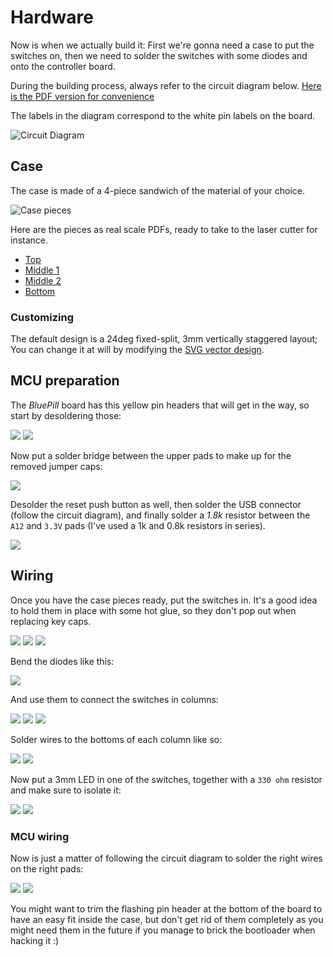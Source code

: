 # Hardware

Now is when we actually build it: First we're gonna need a case to put the
switches on, then we need to solder the switches with some diodes and onto the
controller board.

During the building process, always refer to the circuit diagram below. [Here is
the PDF version for
convenience](https://github.com/alx741/venabili/blob/master/schematics/schematic.pdf)

The labels in the diagram correspond to the white pin labels on the board.

![Circuit Diagram](./img/diagram.png)


## Case

The case is made of a 4-piece sandwich of the material of your choice.

![Case pieces](./case/preview.png)

Here are the pieces as real scale PDFs, ready to take to the laser cutter for
instance.

- [Top](./case/top.pdf)
- [Middle 1](./case/middle1.pdf)
- [Middle 2](./case/middle2.pdf)
- [Bottom](./case/bottom.pdf)

### Customizing

The default design is a 24deg fixed-split, 3mm vertically staggered layout; You
can change it at will by modifying the [SVG vector
design](https://github.com/alx741/venabili/blob/master/design/layout.svg).


## MCU preparation

The *BluePill* board has this yellow pin headers that will get in the way, so
start by desoldering those:

![](./img/IMG_20180626_104304.jpg)
![](./img/IMG_20180511_171243.jpg)

Now put a solder bridge between the upper pads to make up for the removed jumper
caps:

![](./img/IMG_20180511_171258.jpg)

Desolder the reset push button as well, then solder the USB connector (follow
the circuit diagram), and finally solder a *1.8k* resistor between the
`A12` and `3.3V` pads (I've used a 1k and 0.8k resistors in series).

![](./img/IMG_20180513_133425.jpg)


## Wiring

Once you have the case pieces ready, put the switches in. It's a good idea to
hold them in place with some hot glue, so they don't pop out when replacing key
caps.

![](./img/IMG_20180511_223308.jpg)
![](./img/IMG_20180511_223632.jpg)
![](./img/IMG_20180511_223640.jpg)

Bend the diodes like this:

![](./img/IMG_20180512_124648.jpg)

And use them to connect the switches in columns:

![](./img/IMG_20180512_124800.jpg)
![](./img/IMG_20180512_141752.jpg)
![](./img/IMG_20180512_141746.jpg)

Solder wires to the bottoms of each column like so:

![](./img/IMG_20180512_160632.jpg)
![](./img/IMG_20180512_161501.jpg)

Now put a 3mm LED in one of the switches, together with a `330 ohm` resistor and
make sure to isolate it:

![](./img/IMG_20180513_152613.jpg)
![](./img/IMG_20180513_152747.jpg)


### MCU wiring

Now is just a matter of following the circuit diagram to solder the right wires
on the right pads:

![](./img/IMG_20180513_153058.jpg)
![](./img/IMG_20180513_130714.jpg)

You might want to trim the flashing pin header at the bottom of the board to
have an easy fit inside the case, but don't get rid of them completely as you
might need them in the future if you manage to brick the bootloader when hacking
it :)

